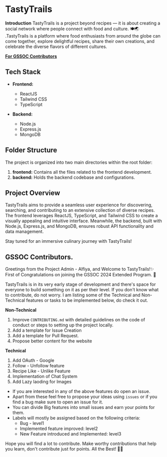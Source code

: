 # TastyTrails

**Introduction**
 TastyTrails is a project beyond recipes — it is about creating a social network where people connect with food and culture. 🍽️🌏 .TastyTrails is a platform where food enthusiasts from around the globe can come together, explore delightful recipes, share their own creations, and celebrate the diverse flavors of different cultures.
 
**[For GSSOC Contributors](#gssoc-contributors)**

## Tech Stack

- **Frontend:**
  - ReactJS
  - Tailwind CSS
  - TypeScript

- **Backend:**
  - Node.js
  - Express.js
  - MongoDB

## Folder Structure

The project is organized into two main directories within the root folder:

1. **frontend:** Contains all the files related to the frontend development.
2. **backend:** Holds the backend codebase and configurations.


## Project Overview

TastyTrails aims to provide a seamless user experience for discovering, searching, and contributing to an extensive collection of diverse recipes. The frontend leverages ReactJS, TypeScript, and Tailwind CSS to create a visually appealing and intuitive interface. Meanwhile, the backend, built with Node.js, Express.js, and MongoDB, ensures robust API functionality and data management.

Stay tuned for an immersive culinary journey with TastyTrails!

## GSSOC Contributors.
Greetings from the Project Admin - Alfiya, and Welcome to TastyTrails!✨
First of Congratulations on joining the GSSOC 2024 Extended Program. 🎉

TastyTrails is in its very early stage of development and there's space for everyone to build something on it as per their level. If you don't know what to contribute, do not worry. I am listing some of the Technical and Non-Technical features or tasks to be implemented below, do check it out. 

**Non-Technical**
1. Improve `CONTRIBUTING.md` with detailed guidelines on the code of conduct or steps to setting up the project locally.
2. Add a template for Issue Creation
3. Add a template for Pull Request.
4. Propose better content for the website

**Technical**
1. Add OAuth - Google
2. Follow - Unfollow feature
3. Recipe Like - Unlike Feature
4. Implementation of Chat System
5. Add Lazy laoding for Images

- If you are interested in any of the above features do open an issue.
- Apart from these feel free to propose your ideas using `issues` or if you find a bug make sure to open an issue for it.
- You can divide Big features into small issues and earn your points for them.
- Labels will mostly be assigned based on the following criteria:
  -  Bug - level1
  -  Implemented feature improved: level2
  -  New Feature introduced and Implemented: level3

Hope you will find a lot to contribute.
Make worthy contributions that help you learn, don't contribute just for points.
All the Best! 👍🏻
